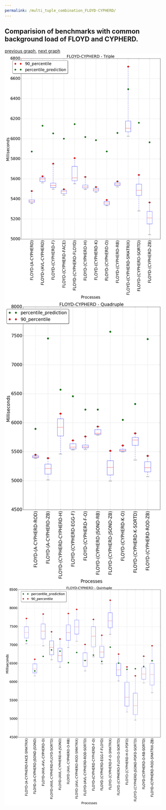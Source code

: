 ```yaml
---
permalink: /multi_tuple_combination_FLOYD-CYPHERD/
---
```



## Comparision of benchmarks with common background load of FLOYD and CYPHERD.

[previous graph](../multi_tuple_combination_FLOYD-A/), [next graph](../multi_tuple_combination_FLOYD-EGG/)
![graph figure](./images/triple/FLOYD/FLOYD-CYPHERD_box.png)![graph figure](./images/quadruple/FLOYD/FLOYD-CYPHERD_box.png)![graph figure](./images/quintuple/FLOYD/FLOYD-CYPHERD_box.png)